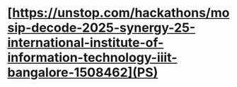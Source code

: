 # [https://unstop.com/hackathons/mosip-decode-2025-synergy-25-international-institute-of-information-technology-iiit-bangalore-1508462](PS)
